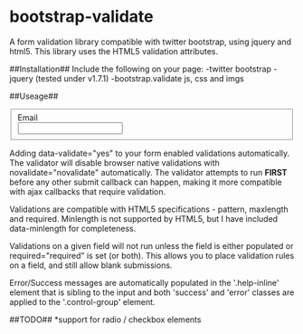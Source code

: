 bootstrap-validate
==================

A form validation library compatible with twitter bootstrap, using jquery and html5. This library uses the HTML5 validation attributes.

##Installation##
Include the following on your page:
-twitter bootstrap
-jquery (tested under v1.7.1)
-bootstrap.validate js, css and imgs

##Useage##
<form data-validate="yes">
  <fieldset class="control-group">
    <label class="control-label">Email</label>
    <div class="controls">
      <input type="email" name="EMAIL" data-minlength="5" maxlength="100" pattern="[a-z\.]+@[a-z\.]+" required="require">
      <span class="help-inline"></span>
    </div>
  </fieldset>
</form>

Adding data-validate="yes" to your form enabled validations automatically. The validator will disable browser native validations with novalidate="novalidate" automatically. The validator attempts to run **FIRST** before any other submit callback can happen, making it more compatible with ajax callbacks that require validation.

Validations are compatible with HTML5 specifications - pattern, maxlength and required. Minlength is not supported by HTML5, but I have included data-minlength for completeness.

Validations on a given field will not run unless the field is either populated or required="required" is set (or both). This allows you to place validation rules on a field, and still allow blank submissions.

Error/Success messages are automatically populated in the '.help-inline' element that is sibling to the input and both 'success' and 'error' classes are applied to the '.control-group' element.

##TODO##
*support for radio / checkbox elements
